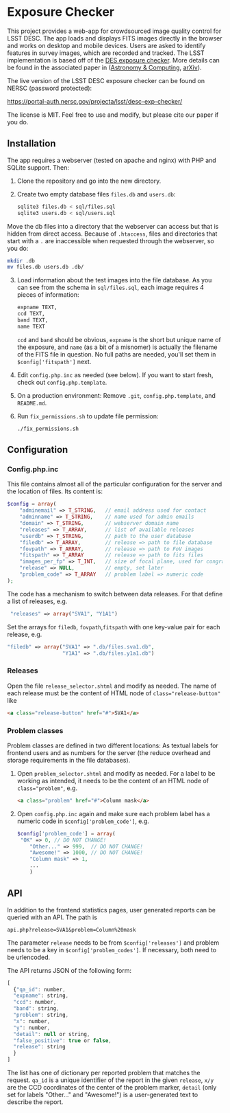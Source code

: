 # Exposure Checker

This project provides a web-app for crowdsourced image quality control for LSST DESC. The app loads and displays FITS images directly in the browser and works on desktop and mobile devices. Users are asked to identify features in survey images, which are recorded and tracked. The LSST implementation is based off of the [DES exposure checker](https://github.com/pmelchior/des-exp-checker). More details can be found in the associated paper in ([Astronomy & Computing](http://adsabs.harvard.edu/abs/2016A%26C....16...99M), [arXiv](http://arxiv.org/abs/1511.03391)).

The live version of the LSST DESC exposure checker can be found on NERSC (password protected):

https://portal-auth.nersc.gov/projecta/lsst/desc-exp-checker/

The license is MIT. Feel free to use and modify, but please cite our paper if you do.

## Installation

The app requires a webserver (tested on apache and nginx) with PHP and SQLite support. Then:

1. Clone the repository and go into the new directory.
2. Create two empty database files `files.db` and `users.db`:

   ```bash
   sqlite3 files.db < sql/files.sql
   sqlite3 users.db < sql/users.sql
   ```

Move the db files into a directory that the webserver can access but that is hidden from direct access. Because of `.htaccess`, files and directories that start with a `.` are inaccessible when requested through the webserver, so you do:

   ````bash
   mkdir .db
   mv files.db users.db .db/
   ````
   
3. Load information about the test images into the file database. As you can see from the schema in `sql/files.sql`,  each image requires 4 pieces of information:

   ```sql
   expname TEXT,
   ccd TEXT,
   band TEXT,
   name TEXT
   ```

   `ccd` and `band` should be obvious, `expname` is the short but unique name of the exposure, and `name` (as a bit of a misnomer) is actually the filename of the FITS file in question. No full paths are needed, you'll set them in  `$config['fitspath']` next.

4. Edit `config.php.inc` as needed (see below). If you want to start fresh, check out `config.php.template`.
5. On a production environment: Remove `.git`, `config.php.template`, and `README.md`.
6. Run `fix_permissions.sh` to update file permission:

   ```
   ./fix_permissions.sh
   ```
   
## Configuration

### Config.php.inc

This file contains almost all of the particular configuration for the server and the location of files. Its content is:

```php
$config = array(
    "adminemail" => T_STRING,   // email address used for contact
    "adminname" => T_STRING,    // name used for admin emails
    "domain" => T_STRING,       // webserver domain name
    "releases" => T_ARRAY,	    // list of available releases
    "userdb" => T_STRING,       // path to the user database
    "filedb" => T_ARRAY,        // release => path to file database
    "fovpath" => T_ARRAY,       // release => path to FoV images
    "fitspath" => T_ARRAY       // release => path to fits files
    "images_per_fp" => T_INT,   // size of focal plane, used for congrats
    "release" => NULL,          // empty, set later
    "problem_code" => T_ARRAY   // problem label => numeric code
);
```

The code has a mechanism to switch between data releases. For that define a list of releases, e.g.

```php
 "releases" => array("SVA1", "Y1A1")
```

 Set the arrays for `filedb`, `fovpath`,`fitspath` with one key-value pair for each release, e.g.

```php
"filedb" => array("SVA1" => ".db/files.sva1.db",
                  "Y1A1" => ".db/files.y1a1.db")
```

### Releases

Open the file `release_selector.shtml` and modify as needed. The name of each release must be the content of HTML node of `class="release-button"` like

```html
<a class="release-button" href="#">SVA1</a>
```

### Problem classes

Problem classes are defined in two different locations: As textual labels for frontend users and as numbers for the server (the reduce overhead and storage requirements in the file databases).

1. Open `problem_selector.shtml` and modify as needed. For a label to be working as intended, it needs to be the content of an HTML node of `class="problem"`, e.g.

   ```html
   <a class="problem" href="#">Column mask</a>
   ```

2. Open `config.php.inc` again and make sure each problem label has a numeric code in `$config['problem_code']`, e.g.

   ```php
   $config['problem_code'] = array(
   	"OK" => 0, // DO NOT CHANGE!
       "Other..." => 999,  // DO NOT CHANGE!
       "Awesome!" => 1000, // DO NOT CHANGE!
       "Column mask" => 1,
       ...
       )
   ```

## API

In addition to the frontend statistics pages, user generated reports can be queried with an API. The path is

```
api.php?release=SVA1&problem=Column%20mask
```

The parameter `release` needs to be from `$config['releases']` and problem needs to be a key in `$config['problem_codes']`. If necessary, both need to be urlencoded.

The API returns JSON of the following form:

```javascript
[
  {"qa_id": number,
  "expname": string,
  "ccd": number,
  "band": string,
  "problem": string,
  "x": number,
  "y": number,
  "detail": null or string,
  "false_positive": true or false,
  "release": string
  }
]
```

The list has one of dictionary per reported problem that matches the request. `qa_id` is a unique identifier of the report in the given `release`, `x/y` are the CCD coordinates of the center of the problem marker, `detail` (only set for labels "Other…" and "Awesome!") is a user-generated text to describe the report.
